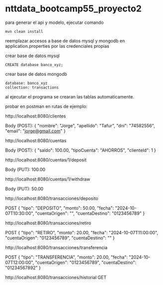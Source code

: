 # nttdata_bootcamp55_proyecto2


para generar el api y modelo, ejecutar comando

	mvn clean install

reemplazar accesos a base de datos mysql y mongodb en application.properties por las credenciales propias

crear base de datos mysql

	CREATE database banco_xyz;

crear base de datos mongodb

    database: banco_xyz
    collection: transactions

al ejecutar el programa se crearan las tablas automaticamente.

probar en postman en rutas de ejemplo:

http://localhost:8080/clientes

Body (POST):
{
"nombre": "Jorge",
"apellido": "Tafur",
"dni": "74582556",
"email": "jorge@gmail.com"
}

http://localhost:8080/cuentas

Body (POST):
{
"saldo": 100.00,
"tipoCuenta": "AHORROS",
"clienteId": 1
}

http://localhost:8080/cuentas/1/deposit

Body (PUT):
100.00

http://localhost:8080/cuentas/1/withdraw

Body (PUT):
50.00

http://localhost:8080/transacciones/deposito

POST
{
"tipo": "DEPOSITO",
"monto": 50.00,
"fecha": "2024-10-07T10:30:00",
"cuentaOrigen": "",
"cuentaDestino": "0123456789"
}

http://localhost:8080/transacciones/retiro

POST
{
"tipo": "RETIRO",
"monto": 20.00,
"fecha": "2024-10-07T11:00:00",
"cuentaOrigen": "0123456789",
"cuentaDestino": ""
}


http://localhost:8080/transacciones/transferencia

POST
{
"tipo": "TRANSFERENCIA",
"monto": 20.00,
"fecha": "2024-10-07T12:00:00",
"cuentaOrigen": "0123456789",
"cuentaDestino": "01234567892"
}

http://localhost:8080/transacciones/historial
GET